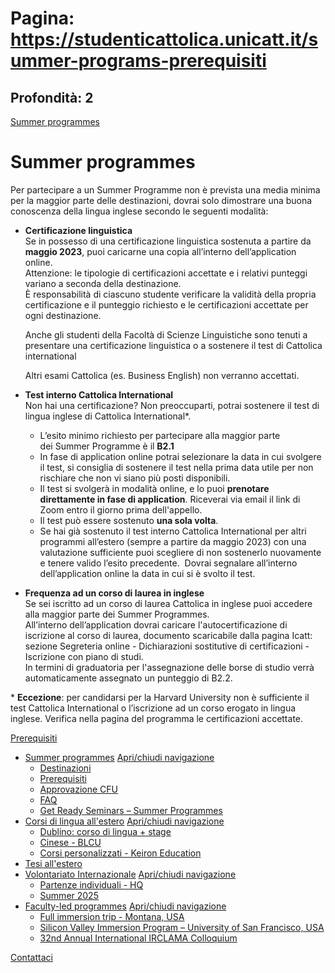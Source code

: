 # Pagina: https://studenticattolica.unicatt.it/summer-programs-prerequisiti

## Profondità: 2

[Summer programmes](summer-programs-e-corsi-di-lingua-summer-programs)



# Summer programmes

Per partecipare a un Summer Programme non è prevista una media minima per la maggior parte delle destinazioni, dovrai solo dimostrare una buona conoscenza della lingua inglese secondo le seguenti modalità:

* **Certificazione linguistica**  
  Se in possesso di una certificazione linguistica sostenuta a partire da **maggio 2023**, puoi caricarne una copia all’interno dell’application online.   
  Attenzione: le tipologie di certificazioni accettate e i relativi punteggi variano a seconda della destinazione.  
  È responsabilità di ciascuno studente verificare la validità della propria certificazione e il punteggio richiesto e le certificazioni accettate per ogni destinazione.  
    
  Anche gli studenti della Facoltà di Scienze Linguistiche sono tenuti a presentare una certificazione linguistica o a sostenere il test di Cattolica international  
    
  Altri esami Cattolica (es. Business English) non verranno accettati.
* **Test interno Cattolica International**  
  Non hai una certificazione? Non preoccuparti, potrai sostenere il test di lingua inglese di Cattolica International\*.
  + L’esito minimo richiesto per partecipare alla maggior parte dei Summer Programme è il **B2.1**
  + In fase di application online potrai selezionare la data in cui svolgere il test, si consiglia di sostenere il test nella prima data utile per non rischiare che non vi siano più posti disponibili.
  + Il test si svolgerà in modalità online, e lo puoi **prenotare direttamente in fase di application**. Riceverai via email il link di Zoom entro il giorno prima dell'appello.
  + Il test può essere sostenuto **una sola volta**.
  + Se hai già sostenuto il test interno Cattolica International per altri programmi all’estero (sempre a partire da maggio 2023) con una valutazione sufficiente puoi scegliere di non sostenerlo nuovamente e tenere valido l’esito precedente.  Dovrai segnalare all’interno dell’application online la data in cui si è svolto il test.
* **Frequenza ad un corso di laurea in inglese**  
  Se sei iscritto ad un corso di laurea Cattolica in inglese puoi accedere alla maggior parte dei Summer Programmes.  
  All’interno dell’application dovrai caricare l'autocertificazione di iscrizione al corso di laurea, documento scaricabile dalla pagina Icatt: sezione Segreteria online - Dichiarazioni sostitutive di certificazioni - Iscrizione con piano di studi.  
  In termini di graduatoria per l'assegnazione delle borse di studio verrà automaticamente assegnato un punteggio di B2.2.

\* **Eccezione**: per candidarsi per la Harvard University non è sufficiente il test Cattolica International o l’iscrizione ad un corso erogato in lingua inglese. Verifica nella pagina del programma le certificazioni accettate.

[Prerequisiti](#submenu__wrapper "Prerequisiti")

* [Summer programmes](summer-programs-e-corsi-di-lingua-summer-programs "Summer programmes")
  [Apri/chiudi navigazione](#asub-20afc0c6-fd0a-4a76-8c7b-e14f646f3438 "Apri/chiudi navigazione")
  + [Destinazioni](summer-programs-destinazioni "Destinazioni")
  + [Prerequisiti](summer-programs-prerequisiti "Prerequisiti")
  + [Approvazione CFU](informazioni-utili-approvazione-esami "Approvazione CFU")
  + [FAQ](summer-programs-faq "FAQ")
  + [Get Ready Seminars – Summer Programmes](summer-programmes-get-ready-seminars-summer-programmes "Get Ready Seminars – Summer Programmes ")
* [Corsi di lingua all'estero](summer-programs-e-corsi-di-lingua-corsi-di-lingua-all-estero "Corsi di lingua all'estero")
  [Apri/chiudi navigazione](#asub-16d3a189-ddff-494d-87d2-efc492c36f89 "Apri/chiudi navigazione")
  + [Dublino: corso di lingua + stage](corsi-di-lingua-all-estero-dublino-corso-di-lingua-stage "Dublino: corso di lingua + stage")
  + [Cinese - BLCU](corsi-di-lingua-all-estero-cinese-blcu "Cinese - BLCU")
  + [Corsi personalizzati - Keiron Education](corsi-di-lingua-all-estero-corsi-personalizzati "Corsi personalizzati - Keiron Education")
* [Tesi all'estero](stage-e-tesi-all-estero-tesi-all-estero "Tesi all'estero")
* [Volontariato Internazionale](volontariato "Volontariato Internazionale")
  [Apri/chiudi navigazione](#asub-7a023ab7-8e7f-42c1-8e89-8049a1403631 "Apri/chiudi navigazione")
  + [Partenze individuali - HQ](volontariato-internazionale-partenze-individuali-hq "Partenze individuali - HQ")
  + [Summer 2025](volontariato-internazionale-summer-2025 "Summer 2025")
* [Faculty-led programmes](short-programmes-faculty-led-programmes "Faculty-led programmes")
  [Apri/chiudi navigazione](#asub-7939f1d2-1f30-44c3-ae05-622f04cf32d2 "Apri/chiudi navigazione")
  + [Full immersion trip - Montana, USA](faculty-led-programmes-full-immersion-trip-montana-usa "Full immersion trip - Montana, USA")
  + [Silicon Valley Immersion Program – University of San Francisco, USA](faculty-led-programmes-silicon-valley-immersion-program-university-of-san-francisco-usa "Silicon Valley Immersion Program – University of San Francisco, USA")
  + [32nd Annual International IRCLAMA Colloquium](faculty-led-programmes-32nd-annual-international-irclama-colloquium "32nd Annual International IRCLAMA Colloquium")

[Contattaci](home-contatti "Contattaci")